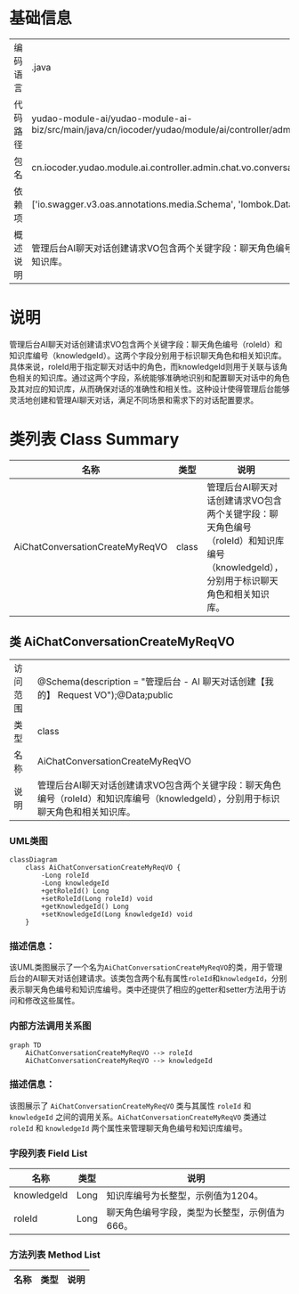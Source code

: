 # 基础信息

|      |      |
|------|------|
| 编码语言 | .java |
| 代码路径 | yudao-module-ai/yudao-module-ai-biz/src/main/java/cn/iocoder/yudao/module/ai/controller/admin/chat/vo/conversation/AiChatConversationCreateMyReqVO.java |
| 包名 | cn.iocoder.yudao.module.ai.controller.admin.chat.vo.conversation |
| 依赖项 | ['io.swagger.v3.oas.annotations.media.Schema', 'lombok.Data'] |
| 概述说明 | 管理后台AI聊天对话创建请求VO包含两个关键字段：聊天角色编号（roleId）和知识库编号（knowledgeId），用于标识聊天角色和相关知识库。 |

# 说明

管理后台AI聊天对话创建请求VO包含两个关键字段：聊天角色编号（roleId）和知识库编号（knowledgeId）。这两个字段分别用于标识聊天角色和相关知识库。具体来说，roleId用于指定聊天对话中的角色，而knowledgeId则用于关联与该角色相关的知识库。通过这两个字段，系统能够准确地识别和配置聊天对话中的角色及其对应的知识库，从而确保对话的准确性和相关性。这种设计使得管理后台能够灵活地创建和管理AI聊天对话，满足不同场景和需求下的对话配置要求。

# 类列表 Class Summary

| 名称   | 类型  | 说明 |
|-------|------|-------------|
| AiChatConversationCreateMyReqVO | class | 管理后台AI聊天对话创建请求VO包含两个关键字段：聊天角色编号（roleId）和知识库编号（knowledgeId），分别用于标识聊天角色和相关知识库。 |



## 类 AiChatConversationCreateMyReqVO

|      |      |
|------|------|
| 访问范围 | @Schema(description = "管理后台 - AI 聊天对话创建【我的】 Request VO");@Data;public |
| 类型 | class |
| 名称 | AiChatConversationCreateMyReqVO |
| 说明 | 管理后台AI聊天对话创建请求VO包含两个关键字段：聊天角色编号（roleId）和知识库编号（knowledgeId），分别用于标识聊天角色和相关知识库。 |


### UML类图

```mermaid
classDiagram
    class AiChatConversationCreateMyReqVO {
        -Long roleId
        -Long knowledgeId
        +getRoleId() Long
        +setRoleId(Long roleId) void
        +getKnowledgeId() Long
        +setKnowledgeId(Long knowledgeId) void
    }
```

### 描述信息：
该UML类图展示了一个名为`AiChatConversationCreateMyReqVO`的类，用于管理后台的AI聊天对话创建请求。该类包含两个私有属性`roleId`和`knowledgeId`，分别表示聊天角色编号和知识库编号。类中还提供了相应的getter和setter方法用于访问和修改这些属性。


### 内部方法调用关系图

```mermaid
graph TD
    AiChatConversationCreateMyReqVO --> roleId
    AiChatConversationCreateMyReqVO --> knowledgeId
```

### 描述信息：
该图展示了 `AiChatConversationCreateMyReqVO` 类与其属性 `roleId` 和 `knowledgeId` 之间的调用关系。`AiChatConversationCreateMyReqVO` 类通过 `roleId` 和 `knowledgeId` 两个属性来管理聊天角色编号和知识库编号。

### 字段列表 Field List

| 名称  | 类型  | 说明 |
|-------|-------|------|
| knowledgeId | Long | 知识库编号为长整型，示例值为1204。 |
| roleId | Long | 聊天角色编号字段，类型为长整型，示例值为666。 |

### 方法列表 Method List

| 名称  | 类型  | 说明 |
|-------|-------|------|




